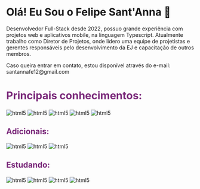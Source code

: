 ### <h1> Olá! Eu Sou o Felipe Sant'Anna 👋 </h1>
<p style="font-size: 14px">Desenvolvedor Full-Stack desde 2022, possuo grande experiência com projetos web e aplicativos mobile, na linguagem Typescript. Atualmente trabalho como Diretor de Projetos, onde lidero uma equipe de projetistas e gerentes responsáveis pelo desenvolvimento da EJ e capacitação de outros membros.</p
<br />
<p>
        Caso queira entrar em contato, estou disponível através do e-mail: santannafe12@gmail.com
</p>                                                                                                                                                                 

<h1 style="color: #7a297a"> Principais conhecimentos: </h1>

<div style="display: inline-block">
        <img align="center" alt="html5" src="https://img.shields.io/badge/TypeScript-007ACC?style=for-the-badge&logo=typescript&logoColor=white" />
        <img align="center" alt="html5" src="https://img.shields.io/badge/React-20232A?style=for-the-badge&logo=react&logoColor=61DAFB" />
        <img align="center" alt="html5" src="https://img.shields.io/badge/Next-black?style=for-the-badge&logo=next.js&logoColor=white" />
        <img align="center" alt="html5" src="https://img.shields.io/badge/tailwindcss-%2338B2AC.svg?style=for-the-badge&logo=tailwind-css&logoColor=white" />
        <img align="center" alt="html5" src="https://img.shields.io/badge/node.js-6DA55F?style=for-the-badge&logo=node.js&logoColor=white" />
</div>

<h2 style="color: #7a297a"> Adicionais: </h2>
<div style="display: inline-block">
        <img align="center" alt="html5" src="https://img.shields.io/badge/PostgreSQL-000?style=for-the-badge&logo=postgresql" />
        <img align="center" alt="html5" src="https://img.shields.io/badge/React_Native-20232A?style=for-the-badge&logo=react&logoColor=61DAFB" />
        <img align="center" alt="html5" src="https://img.shields.io/badge/express.js-%23404d59.svg?style=for-the-badge&logo=express&logoColor=%2361DAFB" />
</div>


<h2 style="color: #7a297a">
        Estudando:
</h2>
<div style="display: inline-block">
        <img align="center" alt="html5" src="https://img.shields.io/badge/Go-00ADD8?style=for-the-badge&logo=go&logoColor=white" />
        <img align="center" alt="html5" src="https://img.shields.io/badge/.NET-5C2D91?style=for-the-badge&logo=.net&logoColor=white" />
        <img align="center" alt="html5" src="https://img.shields.io/badge/Docker?style=for-the-badge&logo=go&logoColor=white" />
        <img align="center" alt="html5" src="https://img.shields.io/badge/AWS-000.svg?style=for-the-badge&logo=amazon-aws&logoColor=white" />
</div>


